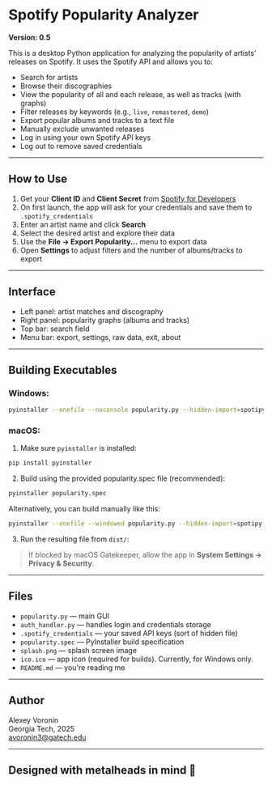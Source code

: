 # Spotify Popularity Analyzer

**Version: 0.5**

This is a desktop Python application for analyzing the popularity of artists' releases on Spotify. It uses the Spotify API and allows you to:

- Search for artists  
- Browse their discographies
- View the popularity of all and each release, as well as tracks (with graphs)  
- Filter releases by keywords (e.g., `live`, `remastered`, `demo`)  
- Export popular albums and tracks to a text file  
- Manually exclude unwanted releases  
- Log in using your own Spotify API keys  
- Log out to remove saved credentials

---

## How to Use

1. Get your **Client ID** and **Client Secret** from [Spotify for Developers](https://developer.spotify.com/dashboard/applications)  
2. On first launch, the app will ask for your credentials and save them to `.spotify_credentials`  
3. Enter an artist name and click **Search**  
4. Select the desired artist and explore their data  
5. Use the **File → Export Popularity...** menu to export data  
6. Open **Settings** to adjust filters and the number of albums/tracks to export

---

## Interface

- Left panel: artist matches and discography  
- Right panel: popularity graphs (albums and tracks)  
- Top bar: search field  
- Menu bar: export, settings, raw data, exit, about

---

## Building Executables

### Windows:

```bash
pyinstaller --onefile --noconsole popularity.py --hidden-import=spotipy
```


### macOS:

1. Make sure `pyinstaller` is installed:

```bash
pip install pyinstaller
```

2. Build using the provided popularity.spec file (recommended):

```bash
pyinstaller popularity.spec
```
Alternatively, you can build manually like this:

```bash
pyinstaller --onefile --windowed popularity.py --hidden-import=spotipy
```

3. Run the resulting file from `dist/`:

> If blocked by macOS Gatekeeper, allow the app in **System Settings → Privacy & Security**.

---

## Files

- `popularity.py` — main GUI  
- `auth_handler.py` — handles login and credentials storage  
- `.spotify_credentials` — your saved API keys (sort of hidden file)
- `popularity.spec` — PyInstaller build specification
- `splash.png` — splash screen image
- `ico.ico` — app icon (required for builds). Currently, for Windows only.
- `README.md` — you're reading me


---

## Author

Alexey Voronin  
Georgia Tech, 2025  
avoronin3@gatech.edu  

---

## Designed with metalheads in mind 🤘
